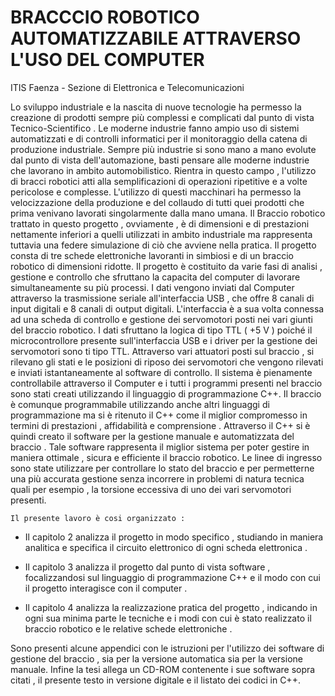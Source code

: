 # BRACCCIO ROBOTICO AUTOMATIZZABILE ATTRAVERSO L'USO DEL COMPUTER
ITIS Faenza - Sezione di Elettronica e Telecomunicazioni

Lo sviluppo industriale e la nascita di nuove tecnologie ha permesso la creazione di prodotti sempre più complessi e complicati dal punto di vista Tecnico-Scientifico .
Le moderne industrie fanno ampio uso di sistemi automatizzati e di controlli informatici per il monitoraggio della catena di produzione industriale.
Sempre più industrie si sono mano a mano evolute dal punto di vista dell'automazione, basti pensare alle moderne industrie che lavorano in ambito automobilistico.
Rientra in questo campo , l'utilizzo di bracci robotici atti alla semplificazioni  di operazioni ripetitive e a volte pericolose e complesse.
L'utilizzo di questi macchinari ha permesso la velocizzazione della produzione e del collaudo di tutti quei prodotti che prima venivano lavorati singolarmente dalla mano umana.
Il Braccio robotico trattato in questo progetto , ovviamente , è di dimensioni e di prestazioni nettamente inferiori a quelli utilizzati in ambito industriale ma rappresenta tuttavia una federe simulazione di ciò che avviene nella pratica.
Il progetto consta di tre schede elettroniche lavoranti in simbiosi e di un braccio robotico di dimensioni ridotte.
Il progetto è costituito da varie fasi di analisi , gestione e controllo che sfruttano la capacita del computer di lavorare simultaneamente su più processi.
I dati vengono inviati dal Computer attraverso la trasmissione seriale all'interfaccia USB , che offre 8 canali di input digitali e 8 canali di output digitali.
L'interfaccia è a sua volta connessa ad una scheda di controllo e gestione dei servomotori posti nei vari giunti del braccio robotico.
I dati sfruttano la logica di tipo TTL ( +5 V ) poiché il microcontrollore presente sull'interfaccia USB e i driver per la gestione dei servomotori sono ti tipo TTL.
Attraverso vari attuatori posti sul braccio , si rilevano gli stati e le posizioni di riposo dei servomotori che vengono rilevati e inviati istantaneamente al software di controllo.
Il sistema è pienamente controllabile attraverso il Computer e i tutti i programmi presenti nel braccio sono stati creati utilizzando il linguaggio di programmazione C++.
Il braccio è comunque programmabile utilizzando anche altri linguaggi di programmazione ma si è ritenuto il C++ come il miglior compromesso in termini di prestazioni , affidabilità e comprensione .
Attraverso il C++ si è quindi creato il software per la gestione manuale e automatizzata del braccio .
Tale software rappresenta il miglior sistema per poter gestire in maniera ottimale , sicura e efficiente il braccio robotico.
Le linee di ingresso sono state utilizzare per controllare lo stato del braccio e per permetterne una più accurata gestione senza incorrere in problemi di natura tecnica quali per esempio , la torsione eccessiva di uno dei vari servomotori presenti.

	Il presente lavoro è cosi organizzato :

- Il capitolo 2 analizza il progetto in modo specifico , studiando in maniera analitica e specifica il circuito elettronico di ogni scheda elettronica .

- Il capitolo 3 analizza il progetto dal punto di vista software , focalizzandosi sul linguaggio di programmazione C++ e il modo con cui il progetto interagisce con il computer .

- Il capitolo 4 analizza la realizzazione pratica del progetto , indicando in ogni sua minima parte le tecniche e i modi con cui è stato realizzato il braccio robotico e le relative schede elettroniche .


Sono presenti alcune appendici con le istruzioni per l'utilizzo dei software di gestione del braccio , sia per la versione automatica sia per la versione manuale.
Infine la tesi allega un CD-ROM contenente i sue software sopra citati , il presente testo in versione digitale e il listato dei codici in C++.